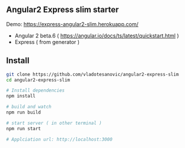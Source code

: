 ## Angular2 Express slim starter

Demo: https://express-angular2-slim.herokuapp.com/

- Angular 2 beta.6 ( https://angular.io/docs/ts/latest/quickstart.html )
- Express ( from generator )

## Install
```bash
git clone https://github.com/vladotesanovic/angular2-express-slim
cd angular2-express-slim

# Install dependencies
npm install

# build and watch
npm run build

# start server ( in other terminal )
npm run start 

# Applciation url: http://localhost:3000
```